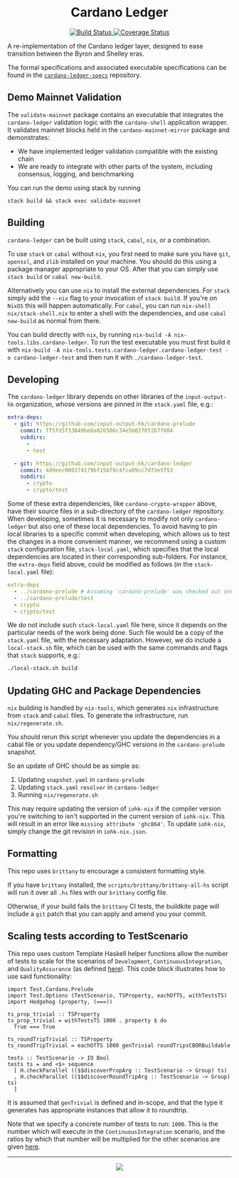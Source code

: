 <h1 align="center">Cardano Ledger</h1>

<p align="center">
  <a href="https://buildkite.com/input-output-hk/cardano-ledger">
    <img alt="Build Status" src="https://img.shields.io/buildkite/92690086997996d4f9703ef752c0e918a02bb389b44d0659a0/master.svg?style=for-the-badge"/>
  </a>
  <a href="https://coveralls.io/github/input-output-hk/cardano-ledger?branch=master">
    <img alt="Coverage Status" src="https://img.shields.io/coveralls/github/input-output-hk/cardano-ledger/master.svg?style=for-the-badge"/>
  </a>
</p>

A re-implementation of the Cardano ledger layer, designed to ease transition between the Byron and Shelley eras.

The formal specifications and associated executable specifications can be found
in the
[`cardano-ledger-specs`](https://github.com/input-output-hk/cardano-ledger-specs)
repository.


## Demo Mainnet Validation

The `validate-mainnet` package contains an executable that integrates the
`cardano-ledger` validation logic with the `cardano-shell` application wrapper.
It validates mainnet blocks held in the `cardano-mainnet-mirror` package and
demonstrates:
- We have implemented ledger validation compatible with the existing chain
- We are ready to integrate with other parts of the system, including consensus,
  logging, and benchmarking

You can run the demo using stack by running
```
stack build && stack exec validate-mainnet
```


## Building

`cardano-ledger` can be built using `stack`, `cabal`, `nix`, or a combination.

To use `stack` or `cabal` without `nix`, you first need to make sure you have
`git`, `openssl`, and `zlib` installed on your machine. You should do this using
a package manager appropriate to your OS. After that you can simply use `stack
build` or `cabal new-build`.

Alternatively you can use `nix` to install the external dependencies. For
`stack` simply add the `--nix` flag to your invocation of `stack build`. If
you're on `NixOS` this will happen automatically. For `cabal`, you can run
`nix-shell nix/stack-shell.nix` to enter a shell with the dependencies,
and use `cabal new-build` as normal from there.

You can build directly with `nix`, by running `nix-build -A
nix-tools.libs.cardano-ledger`. To run the test executable you must first build
it with `nix-build -A nix-tools.tests.cardano-ledger.cardano-ledger-test -o
cardano-ledger-test` and then run it with `./cardano-ledger-test`.


## Developing

The `cardano-ledger` library depends on other libraries of the `input-output-hk`
organization, whose versions are pinned in the `stack.yaml` file, e.g.:

```yaml
extra-deps:
  - git: https://github.com/input-output-hk/cardano-prelude
    commit: ff5fd5f33849be8a826506c34e5b0278f267f804
    subdirs:
      - .
      - test

  - git: https://github.com/input-output-hk/cardano-ledger
    commit: 4d9eec080374179bf15bf9c4fca09cc7d73e5f53
    subdirs:
      - crypto
      - crypto/test
```

Some of these extra dependencies, like `cardano-crypto-wrapper` above, have
their source files in a sub-directory of the `cardano-ledger` repository. When
developing, sometimes it is necessary to modify not only `cardano-ledger` but
also one of these local dependencies. To avoid having to pin local libraries to
a specific commit when developing, which allows us to test the changes in a more
convenient manner, we recommend using a custom `stack` configuration file,
`stack-local.yaml`, which specifies that the local dependencies are located in
their corresponding sub-folders. For instance, the `extra-deps` field above,
could be modified as follows (in the `stack-local.yaml` file):

```yaml
extra-deps
  - ../cardano-prelude # Assuming `cardano-prelude` was checked out one directory above.
  - ../cardano-prelude/test
  - crypto
  - crypto/test
```

We do not include such `stack-local.yaml` file here, since it depends on the
particular needs of the work being done. Such file would be a copy of the
`stack.yaml` file, with the necessary adaptation. However, we do include a
`local-stack.sh` file, which can be used with the same commands and flags that
`stack` supports, e.g.:

```sh
./local-stack.sh build
```


## Updating GHC and Package Dependencies

`nix` building is handled by `nix-tools`, which generates `nix` infrastructure
from `stack` and `cabal` files. To generate the infrastructure, run
`nix/regenerate.sh`.

You should rerun this script whenever you update the dependencies in a cabal
file or you update dependency/GHC versions in the `cardano-prelude` snapshot.

So an update of GHC should be as simple as:
1. Updating `snapshot.yaml` in `cardano-prelude`
2. Updating `stack.yaml` `resolver` in `cardano-ledger`
3. Running `nix/regenerate.sh`

This may require updating the version of `iohk-nix` if the compiler version
you're switching to isn't supported in the current version of `iohk-nix`. This
will result in an error like `missing attribute 'ghc864'`. To update `iohk-nix`,
simply change the git revision in `iohk-nix.json`.


## Formatting

This repo uses `brittany` to encourage a consistent formatting style.

If you have `brittany` installed, the `scripts/brittany/brittany-all-hs` script
will run it over all `.hs` files with our `brittany` config file.

Otherwise, if your build fails the `brittany` CI tests, the buildkite page will
include a `git` patch that you can apply and amend you your commit.


## Scaling tests according to TestScenario

This repo uses custom Template Haskell helper functions allow the number of
tests to scale for the scenarios of `Development`, `ContinuousIntegration`, and
`QualityAssurance` (as defined
[here](https://github.com/input-output-hk/cardano-ledger/blob/062983f0583852c99545efcf1a7d697dff470107/test/Test/Options.hs#L52-L55)).
This code block illustrates how to use said functionality:
```
import Test.Cardano.Prelude
import Test.Options (TestScenario, TSProperty, eachOfTS, withTestsTS)
import Hedgehog (property, (===))

ts_prop_trivial :: TSProperty
ts_prop_trivial = withTestsTS 1000 . property $ do
  True === True

ts_roundTripTrivial :: TSProperty
ts_roundTripTrivial = eachOfTS 1000 genTrivial roundTripsCBORBuildable

tests :: TestScenario -> IO Bool
tests ts = and <$> sequence
  [ H.checkParallel (($$discoverPropArg :: TestScenario -> Group) ts)
  , H.checkParallel (($$discoverRoundTripArg :: TestScenario -> Group) ts)
  ]
```
It is assumed that `genTrivial` is defined and in-scope, and that the type it
generates has appropriate instances that allow it to roundtrip.

Note that we specify a concrete number of tests to run: `1000`. This is the
number which will execute in the `ContinuousIntegration` scenario, and the
ratios by which that number will be multiplied for the other scenarios are given
[here](https://github.com/input-output-hk/cardano-ledger/blob/062983f0583852c99545efcf1a7d697dff470107/test/Test/Options.hs#L81-L91).

<hr/>

<p align="center">
  <a href="https://github.com/input-output-hk/cardano-wallet/blob/master/LICENSE">
    <img src="https://img.shields.io/github/license/input-output-hk/cardano-wallet.svg?style=for-the-badge"/>
  </a>
</p>
